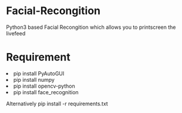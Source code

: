 # Facial-Recongition
Python3 based Facial Recongition which allows you to printscreen the livefeed

# Requirement
<li>pip install PyAutoGUI</li>
<li>pip install numpy</li>
<li>pip install opencv-python</li>
<li>pip install face_recognition</li>
<p></p>
<p>Alternatively pip install -r requirements.txt
